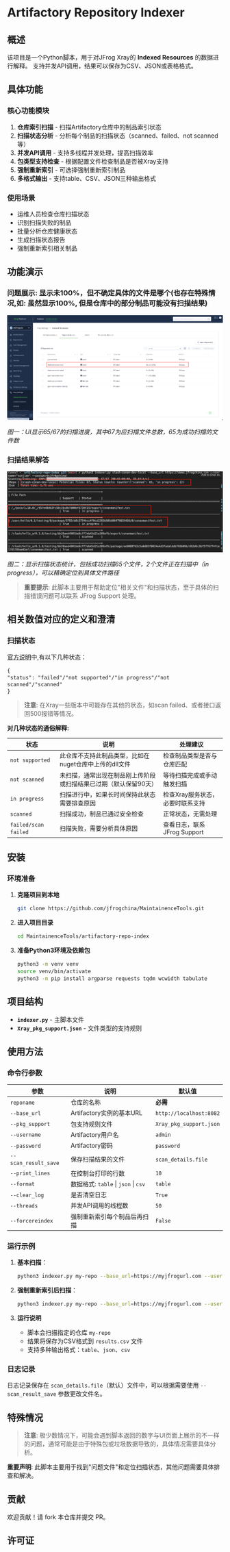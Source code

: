 # Artifactory Repository Indexer

## 概述

该项目是一个Python脚本，用于对JFrog Xray的 **Indexed Resources** 的数据进行解释。
支持并发API调用，结果可以保存为CSV、JSON或表格格式。

## 具体功能

### 核心功能模块

1. **仓库索引扫描** - 扫描Artifactory仓库中的制品索引状态
2. **扫描状态分析** - 分析每个制品的扫描状态（scanned、failed、not scanned等）
3. **并发API调用** - 支持多线程并发处理，提高扫描效率
4. **包类型支持检查** - 根据配置文件检查制品是否被Xray支持
5. **强制重新索引** - 可选择强制重新索引制品
6. **多格式输出** - 支持table、CSV、JSON三种输出格式

### 使用场景

- 运维人员检查仓库扫描状态
- 识别扫描失败的制品
- 批量分析仓库健康状态
- 生成扫描状态报告
- 强制重新索引相关制品

## 功能演示

### 问题展示: 显示未100%，但不确定具体的文件是哪个(也存在特殊情况,如: 虽然显示100%, 但是仓库中的部分制品可能没有扫描结果)

![图一：Index数据进度展示](./resource/images/indexresource01.jpg)

*图一：UI显示65/67的扫描进度，其中67为应扫描文件总数，65为成功扫描的文件数*

### 扫描结果解答

![图二：扫描状态统计结果](./resource/images/indexresource02.jpg)

*图二：显示扫描状态统计，包括成功扫描65个文件，2个文件正在扫描中（in progress），可以精确定位到具体文件路径*

> **重要提示**: 此脚本主要用于帮助定位"相关文件"和扫描状态，至于具体的扫描错误问题可以联系 JFrog Support 处理。

## 相关数值对应的定义和澄清

### 扫描状态
[官方说明](https://jfrog.com/help/r/xray-rest-apis/scan-status)中,有以下几种状态：
```shell
{
"status": "failed"/"not supported"/"in progress"/"not scanned"/"scanned"
}
```

> **注意**: 在Xray一些版本中可能存在其他的状态，如scan failed、或者接口返回500报错等情况。

**对几种状态的通俗解释:**

| 状态 | 说明 | 处理建议 |
|------|------|----------|
| `not supported` | 此仓库不支持此制品类型，比如在nuget仓库中上传的dll文件 | 检查制品类型是否与仓库匹配 |
| `not scanned` | 未扫描，通常出现在制品刚上传阶段或扫描结果已过期（默认保留90天） | 等待扫描完成或手动触发扫描 |
| `in progress` | 扫描进行中，如果长时间保持此状态需要排查原因 | 检查Xray服务状态，必要时联系支持 |
| `scanned` | 扫描成功，制品已通过安全检查 | 正常状态，无需处理 |
| `failed/scan failed` | 扫描失败，需要分析具体原因 | 查看日志，联系JFrog Support |

## 安装

### 环境准备

1. **克隆项目到本地**
    ```sh
    git clone https://github.com/jfrogchina/MaintainenceTools.git
    ```

2. **进入项目目录**
    ```sh
    cd MaintainenceTools/artifactory-repo-index
    ```

3. **准备Python3环境及依赖包**
    ```sh
    python3 -m venv venv
    source venv/bin/activate
    python3 -m pip install argparse requests tqdm wcwidth tabulate
    ```

## 项目结构

- **`indexer.py`** - 主脚本文件
- **`Xray_pkg_support.json`** - 文件类型的支持规则

## 使用方法

### 命令行参数

| 参数 | 说明 | 默认值 |
|------|------|--------|
| `reponame` | 仓库的名称 | **必需** |
| `--base_url` | Artifactory实例的基本URL | `http://localhost:8082` |
| `--pkg_support` | 包支持规则文件 | `Xray_pkg_support.json` |
| `--username` | Artifactory用户名 | `admin` |
| `--password` | Artifactory密码 | `password` |
| `--scan_result_save` | 保存扫描结果的文件 | `scan_details.file` |
| `--print_lines` | 在控制台打印的行数 | `10` |
| `--format` | 数据格式: `table` \| `json` \| `csv` | `table` |
| `--clear_log` | 是否清空日志 | `True` |
| `--threads` | 并发API调用的线程数 | `50` |
| `--forcereindex` | 强制重新索引每个制品后再扫描 | `False` |

### 运行示例

1. **基本扫描**：
    ```bash
    python3 indexer.py my-repo --base_url=https://myjfrogurl.com --username myuser --password mypass --scan_result_save results.csv --format csv
    ```

2. **强制重新索引后扫描**：
    ```bash
    python3 indexer.py my-repo --base_url=https://myjfrogurl.com --username myuser --password mypass --forcereindex
    ```

2. **运行说明**
    - 脚本会扫描指定的仓库 `my-repo`
    - 结果将保存为CSV格式到 `results.csv` 文件
    - 支持多种输出格式：`table`、`json`、`csv`

### 日志记录

日志记录保存在 `scan_details.file`（默认）文件中，可以根据需要使用 `--scan_result_save` 参数更改文件名。


## 特殊情况

> **注意**: 极少数情况下，可能会遇到脚本返回的数字与UI页面上展示的不一样的问题，通常可能是由于特殊包或垃圾数据导致的，具体情况需要具体分析。

**重要声明**: 此脚本主要用于找到"问题文件"和定位扫描状态，其他问题需要具体排查和解决。

## 贡献

欢迎贡献！请 fork 本仓库并提交 PR。

## 许可证


